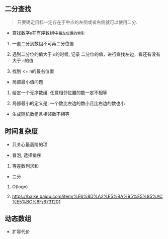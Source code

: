 
## 二分查找

> 只要确定目标一定存在于中点的左侧或者右侧就可以使用二分.

- 查找数字`n`在有序数组中`最左位置的索引`

1. 一直二分到数组不可再二分位置

2. 遇到二分位的值大于 `n`的时候, 记录 二分位的值，进行查找左边，看还有没有大于 `n`的值

3. 找到 <= n的最右位置

- 局部最小值问题

1. 给定一个无序数组, 任意相邻位置的数一定不相等

2. 局部最小的定义是: 一个数比左边的数小且比右边的数也小


- 生成随机数组且相邻数不相等

## 时间复杂度

- 只关心最高阶的项

- 冒泡, 选择排序

1. 等差数列求和

- 二分

1. O(logn)

2. https://baike.baidu.com/item/%E6%8D%A2%E5%BA%95%E5%85%AC%E5%BC%8F/6731201


## 动态数组

- 扩容代价